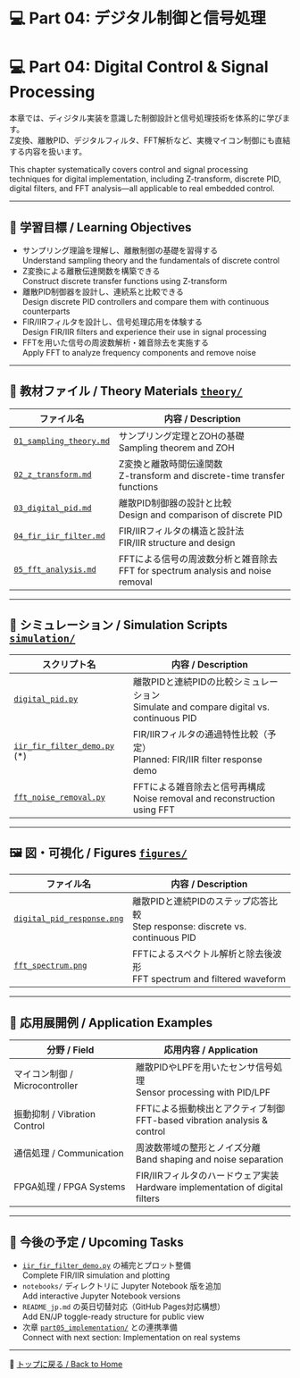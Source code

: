 # 💻 Part 04: デジタル制御と信号処理  
# 💻 Part 04: Digital Control & Signal Processing

本章では、ディジタル実装を意識した制御設計と信号処理技術を体系的に学びます。  
Z変換、離散PID、デジタルフィルタ、FFT解析など、実機マイコン制御にも直結する内容を扱います。

This chapter systematically covers control and signal processing techniques for digital implementation, including Z-transform, discrete PID, digital filters, and FFT analysis—all applicable to real embedded control.

---

## 🎯 学習目標 / Learning Objectives

- サンプリング理論を理解し、離散制御の基礎を習得する  
  Understand sampling theory and the fundamentals of discrete control  
- Z変換による離散伝達関数を構築できる  
  Construct discrete transfer functions using Z-transform  
- 離散PID制御器を設計し、連続系と比較できる  
  Design discrete PID controllers and compare them with continuous counterparts  
- FIR/IIRフィルタを設計し、信号処理応用を体験する  
  Design FIR/IIR filters and experience their use in signal processing  
- FFTを用いた信号の周波数解析・雑音除去を実施する  
  Apply FFT to analyze frequency components and remove noise

---

## 📘 教材ファイル / Theory Materials [`theory/`](theory/)

| ファイル名 | 内容 / Description |
|------------|--------------------|
| [`01_sampling_theory.md`](theory/01_sampling_theory.md) | サンプリング定理とZOHの基礎<br>Sampling theorem and ZOH |
| [`02_z_transform.md`](theory/02_z_transform.md) | Z変換と離散時間伝達関数<br>Z-transform and discrete-time transfer functions |
| [`03_digital_pid.md`](theory/03_digital_pid.md) | 離散PID制御器の設計と比較<br>Design and comparison of discrete PID |
| [`04_fir_iir_filter.md`](theory/04_fir_iir_filter.md) | FIR/IIRフィルタの構造と設計法<br>FIR/IIR structure and design |
| [`05_fft_analysis.md`](theory/05_fft_analysis.md) | FFTによる信号の周波数分析と雑音除去<br>FFT for spectrum analysis and noise removal |

---

## 🧪 シミュレーション / Simulation Scripts [`simulation/`](simulation/)

| スクリプト名 | 内容 / Description |
|--------------|--------------------|
| [`digital_pid.py`](simulation/digital_pid.py) | 離散PIDと連続PIDの比較シミュレーション<br>Simulate and compare digital vs. continuous PID |
| [`iir_fir_filter_demo.py`](simulation/iir_fir_filter_demo.py) (*) | FIR/IIRフィルタの通過特性比較（予定）<br>Planned: FIR/IIR filter response demo |
| [`fft_noise_removal.py`](simulation/fft_noise_removal.py) | FFTによる雑音除去と信号再構成<br>Noise removal and reconstruction using FFT |

---

## 🖼️ 図・可視化 / Figures [`figures/`](figures/)

| ファイル名 | 内容 / Description |
|------------|--------------------|
| [`digital_pid_response.png`](figures/digital_pid_response.png) | 離散PIDと連続PIDのステップ応答比較<br>Step response: discrete vs. continuous PID |
| [`fft_spectrum.png`](figures/fft_spectrum.png) | FFTによるスペクトル解析と除去後波形<br>FFT spectrum and filtered waveform |

---

## 🧩 応用展開例 / Application Examples

| 分野 / Field | 応用内容 / Application |
|--------------|------------------------|
| マイコン制御 / Microcontroller | 離散PIDやLPFを用いたセンサ信号処理<br>Sensor processing with PID/LPF |
| 振動抑制 / Vibration Control | FFTによる振動検出とアクティブ制御<br>FFT-based vibration analysis & control |
| 通信処理 / Communication | 周波数帯域の整形とノイズ分離<br>Band shaping and noise separation |
| FPGA処理 / FPGA Systems | FIR/IIRフィルタのハードウェア実装<br>Hardware implementation of digital filters |

---

## 🚧 今後の予定 / Upcoming Tasks

- [`iir_fir_filter_demo.py`](simulation/iir_fir_filter_demo.py) の補完とプロット整備  
  Complete FIR/IIR simulation and plotting  
- `notebooks/` ディレクトリに Jupyter Notebook 版を追加  
  Add interactive Jupyter Notebook versions  
- `README_jp.md` の英日切替対応（GitHub Pages対応構想）  
  Add EN/JP toggle-ready structure for public view  
- 次章 [`part05_implementation/`](../part05_implementation/) との連携準備  
  Connect with next section: Implementation on real systems

---

📎 [トップに戻る / Back to Home](../README.md)
